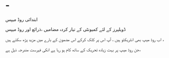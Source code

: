 # -
ابتدائی روڈ میپس 

ڈویلپرز کے لئے کمیونٹی کے تیار کردہ مضامیں ،ذرائع اور روڈ میپس

اب روڈ میپ بھی انٹریکٹو ہیں ، آپ اس پر کلک کرکے اس مضمون کے بارے میں مزید پڑھ سکتے ہیں ،

جن روڈ میپ پر بہت زیادہ تحریک کے ساتھ کام ہو رہا ہے انکی فہرست مندرجہ ذیل ہے، 
